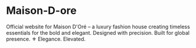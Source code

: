 # Maison-D-ore
Official website for Maison D'Oré – a luxury fashion house creating timeless essentials for the bold and elegant.  Designed with precision. Built for global presence.  ⚜️ Elegance. Elevated.
